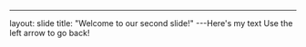 ---
layout: slide
title: "Welcome to our second slide!"
---Here's my text
Use the left arrow to go back!
